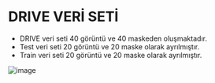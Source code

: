 <h1>DRIVE VERİ SETİ</h1>
<p>
  <ul>
    <li>DRIVE veri seti 40 görüntü ve 40 maskeden oluşmaktadır.</li>
    <li>Test veri seti 20 görüntü ve 20 maske olarak ayrılmıştır.</li>
    <li>
      Train veri seti 20 görüntü ve 20 maske olarak ayrılmıştır. 
    </li>
  </ul>
  
  ![image](https://github.com/KenannUnall/Blood_vessel_segmentation_with_UNet_architecture/assets/83499398/dab8d153-9318-4a5a-943f-3b97c1aa225c)

</p>
